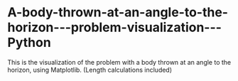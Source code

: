 # A-body-thrown-at-an-angle-to-the-horizon---problem-visualization---Python
This is the visualization of the problem with a body thrown at an angle to the horizon, using Matplotlib. (Length calculations included)
